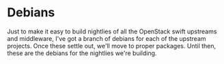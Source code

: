 # Debians #

Just to make it easy to build nightlies of all the OpenStack swift
upstreams and middleware, I've got a branch of debians for each of the
upstream projects.  Once these settle out, we'll move to proper
packages.  Until then, these are the debians for the nightlies we're
building.
